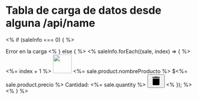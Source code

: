 # Tabla de carga de datos desde alguna /api/name

<% if (saleInfo === 0) { %>

<tr>
<td colspan="6">Error en la carga</td>
</tr>
<% } else { %>
<% saleInfo.forEach((sale, index) => { %>
<tr>
<th scope="row"><%= index + 1 %></th>
<td><img src="<%= sale.product.imagen %>" alt="" width="50"></td>
<td><%= sale.product.nombreProducto %></td>
<td>$<%= sale.product.precio %></td>
<td>Cantidad: <%= sale.quantity %></td>
<td>
<button type="button" class="btn ">
<svg xmlns="http://www.w3.org/2000/svg" x="0px" y="0px" width="30" height="30" viewBox="0 0 30 30">
<path d="M 13 3 A 1.0001 1.0001 0 0 0 11.986328 4 L 6 4 A 1.0001 1.0001 0 1 0 6 6 L 24 6 A 1.0001 1.0001 0 1 0 24 4 L 18.013672 4 A 1.0001 1.0001 0 0 0 17 3 L 13 3 z M 6 8 L 6 24 C 6 25.105 6.895 26 8 26 L 22 26 C 23.105 26 24 25.105 24 24 L 24 8 L 6 8 z"></path>
</svg>
</button>
</td>
</tr>
<% }); %>
<% } %>
